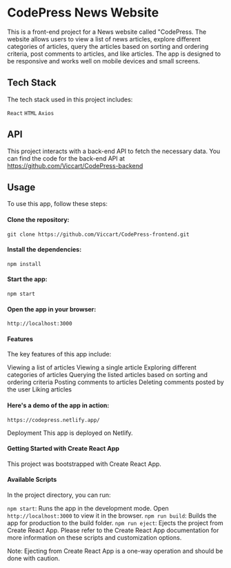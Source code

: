 # CodePress News Website

This is a front-end project for a News website called "CodePress. The website allows users to view a list of news articles, explore different categories of articles, query the articles based on sorting and ordering criteria, post comments to articles, and like articles. The app is designed to be responsive and works well on mobile devices and small screens.

## Tech Stack

The tech stack used in this project includes:

`React`
`HTML`
`Axios`

## API
This project interacts with a back-end API to fetch the necessary data. You can find the code for the back-end API at https://github.com/Viccart/CodePress-backend

## Usage

To use this app, follow these steps:

#### Clone the repository:

`git clone https://github.com/Viccart/CodePress-frontend.git`

#### Install the dependencies:

`npm install`

#### Start the app:

`npm start`

#### Open the app in your browser:

`http://localhost:3000`

#### Features

The key features of this app include:

Viewing a list of articles
Viewing a single article
Exploring different categories of articles
Querying the listed articles based on sorting and ordering criteria
Posting comments to articles
Deleting comments posted by the user
Liking articles

#### Here's a demo of the app in action:

`https://codepress.netlify.app/`

Deployment
This app is deployed on Netlify.

#### Getting Started with Create React App

This project was bootstrapped with Create React App.

#### Available Scripts

In the project directory, you can run:

`npm start`: Runs the app in the development mode. Open `http://localhost:3000` to view it in the browser.
`npm run build`: Builds the app for production to the build folder.
`npm run eject`: Ejects the project from Create React App.
Please refer to the Create React App documentation for more information on these scripts and customization options.

Note: Ejecting from Create React App is a one-way operation and should be done with caution.
